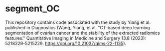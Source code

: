 # segment_OC

This repository contains code associated with the study by Yiang et al. published in Diagnostics (Wang, Yiang, et al. "CT-based deep learning segmentation of ovarian cancer and the stability of the extracted radiomics features." Quantitative Imaging in Medicine and Surgery 13.8 (2023): 5218229-5215229. https://doi.org/10.21037/qims-22-1135).

